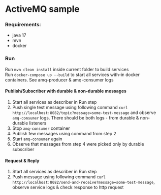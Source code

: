 # ActiveMQ sample

### Requirements:
- java 17
- mvn
- docker

### Run

Run `mvn clean install` inside current folder to build services
<br />
Run `docker-compose up --build` to start all services with-in docker containers. See amq-producer & amq-consumer logs


#### Publish/Subscriber with durable & non-durable messages

1. Start all services as describer in Run step
2. Push single test message using following command `curl http://localhost:8082/topic?message=some-test-message` and observe `amq-consumer` logs.
    There should be both logs - from durable & non-durable listeners
3. Stop `amq-consumer` container
4. Publish few messages using command from step 2
5. Start `amq-consumer` again
6. Observe that messages from step 4 were picked only by durable subscriber


#### Request & Reply

1. Start all services as describer in Run step
2. Push message using following command `curl http://localhost:8082/send-and-receive?message=some-test-message`, observe service logs & check response to http request




